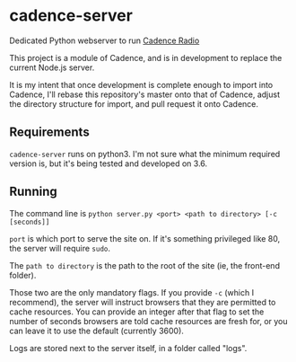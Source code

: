 # cadence-server
Dedicated Python webserver to run [Cadence Radio](https://github.com/kenellorando/cadence/)

This project is a module of Cadence, and is in development to replace the current Node.js server.

It is my intent that once development is complete enough to import into Cadence, I'll rebase this repository's master onto that of Cadence, adjust the directory structure for import, and pull request it onto Cadence.

## Requirements

`cadence-server` runs on python3. I'm not sure what the minimum required version is, but it's being tested and developed on 3.6.

## Running

The command line is `python server.py <port> <path to directory> [-c [seconds]]`

`port` is which port to serve the site on. If it's something privileged like 80, the server will require `sudo`.

The `path to directory` is the path to the root of the site (ie, the front-end folder).

Those two are the only mandatory flags. If you provide `-c` (which I recommend), the server will instruct browsers that they are permitted to cache resources. You can provide an integer after that flag to set the number of seconds browsers are told cache resources are fresh for, or you can leave it to use the default (currently 3600).

Logs are stored next to the server itself, in a folder called "logs".
